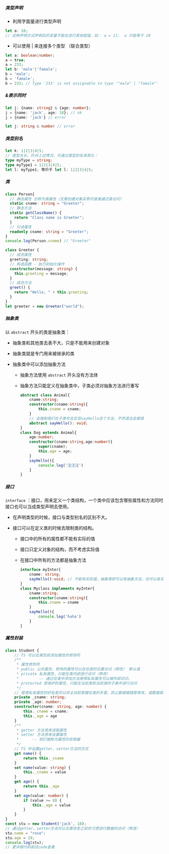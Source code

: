 ##### 类型声明

- 利用字面量进行类型声明

```ts
let a: 10;
// 这种声明方式声明后的变量不能在进行其他赋值，如： a = 11;  a 只能等于 10
```

- 可以使用 | 来连接多个类型 （联合类型）

```ts
let a: boolean|number;
a = true;
a = 233;
let b: 'male'|'famale';
b = 'male';
b = 'famale';
b = 233; // Type '233' is not assignable to type '"male" | "famale"'
```

##### &表示同时

```ts
let j: {name: string} & {age: number};
j = {name: 'jack', age: 18}; // ok
j = {name: 'jack'} // error

let j: string & number // error 
```

##### 类型别名

```ts
let k: 1|2|3|4|5;
// 类型太长，针对上述情况，可通过类型别名来简化：
type myType = string;
type myType1 = 1|2|3|4|5;
let l: myType1; 等价于 let l: 1|2|3|4|5;
```

##### 类

```ts
class Person{
  // 静态属性 也称为类属性（无需创建对象实例可直接通过类访问）
  static cname: string = "Greeter";
  // 静态方法
  static getClassName() {
    return "Class name is Greeter";
  }
  // 只读属性  
  readonly cname: string = "Greeter";
}
console.log(Person.cname) // "Greeter"

class Greeter {
  // 成员属性
  greeting: string;
  // 构造函数 - 执行初始化操作
  constructor(message: string) {
    this.greeting = message;
  }
  // 成员方法
  greet() {
    return "Hello, " + this.greeting;
  }
}
let greeter = new Greeter("world");
```

##### 抽象类

以 `abstract` 开头的类是抽象类：

+ 抽象类和其他类去表不大，只是不能用来创建对象

+ 抽象类就是专门用来被继承的类

+ 抽象类中可以添加抽象方法

  + 抽象方法使用 `abstract` 开头没有方法体

  + 抽象方法只能定义在抽象类中，子类必须对抽象方法进行重写

    ```ts
    abstract class Animal{
        cname:string;
        constructor(cname:string){
            this.cname = cname;
        }
    	// 会强制我们在子类中去实现sayHello这个方法，不然语法会报错    
        abstract sayHello(): void;
    }
    class Dog extends Animal{
        age:number;
        constructor(cname:string,age:number){
            super(cname);
            this.age = age;
        }
        sayHello(){
            console.log('汪汪汪')
        }
    }
    ```


##### 接口

`interface`  ：接口，用来定义一个类结构，一个类中应该包含哪些属性和方法同时接口也可以当成类型声明去使用。

+ 在声明类型的时候，接口与类型别名的区别不大。

+ 接口可以在定义类的时候去限制类的结构。
  + 接口中的所有的属性都不能有实际的值

  + 接口只定义对象的结构，而不考虑实际值

  + 在接口中所有的方法都是抽象方法

    ```ts
    interface myInter{
        cname: string;
        sayHello():void; // 不能有实际值，抽象类即可以有抽象方法，也可以有实际值
    }
    class Myclass implements myInter{
        cname:string;
        constructor(cname:string){
            this.cname = cname
        }
        sayHello(){
            console.log('haha')
        }
    }
    ```

##### 属性封装

```ts
class Student {
    // TS 可以在属性前添加属性的修饰符
    /**
     * 属性修饰符
     * public 公共属性，修饰的属性可以在任意的位置访问（修改） 默认值
     * private 私有属性，只能在类内部进行访问（修改）
     *         -- 通过在类中添加方法使得私有属性可以被外部访问。
     * protected 受保护的属性，只能在当前类和当前类的子类中进行访问
     */
    // 使用私有属性的好处是可以将主动权掌握在类的手里，防止数据被随意修改，或数据紊乱。
    private _cname: string;
    private _age: number;
    constructor(cname: string, age: number) {
        this._cname = cname;
        this._age = age
    }
    /**
     * getter 方法用来读取属性
     * setter 方法用来设置属性
     *      -- 他们被称为属性的存取器
     */
    // TS 中设置getter，setter方法的方式
    get name() {
        return this._cname
    }
    set name(value: string) {
        this._cname = value
    }
    get age() {
        return this._age
    }
    set age(value: number) {
        if (value >= 0) {
            this._age = value
        }
    }
}
const stu = new Student('jack', 18);
// 通过getter，setter方法可以无需改变之前的习惯进行数据的访问（修改）
stu.name = "rose";
stu.age = 19;
console.log(stu);
// 更详细代码前往code查看
```

